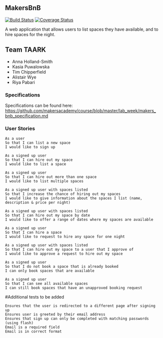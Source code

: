 ## MakersBnB

[![Build Status](https://travis-ci.org/riyapabari/MakersBnB.svg?branch=master)](https://travis-ci.org/riyapabari/MakersBnB) [![Coverage Status](https://coveralls.io/repos/github/riyapabari/MakersBnB/badge.svg?branch=master)](https://coveralls.io/github/riyapabari/MakersBnB?branch=master)

A web application that allows users to list spaces they have available, and to hire spaces for the night.

## Team TAARK
- Anna Holland-Smith
- Kasia Puwalowska
- Tim Chipperfield
- Alistair Wye
- Riya Pabari

### Specifications

Specifications can be found here: https://github.com/makersacademy/course/blob/master/lab_week/makers_bnb_specification.md

### User Stories

```
As a user
So that I can list a new space
I would like to sign up
```
```
As a signed up user
So that I can hire out my space
I would like to list a space
```
```
As a signed up user
So that I can hire out more than one space
I would like to list multiple spaces
```
```
As a signed up user with spaces listed
So that I increase the chance of hiring out my spaces
I would like to give information about the spaces I list (name, description & price per night)
```
```
As a signed up user with spaces listed
So that I can hire out my space by date
I would like to offer a range of dates where my spaces are available
```
```
As a signed up user
So that I can hire a space
I would like to request to hire any space for one night
```
```
As a signed up user with spaces listed
So that I can hire out my space to a user that I approve of
I would like to approve a request to hire out my space
```
```
As a signed up user
So that I do not book a space that is already booked
I can only book spaces that are available
```
```
As a signed up user
So that I can see all available spaces
I can still book spaces that have an unapproved booking request
```

#Additional tests to be added
```
Ensures that the user is redirected to a different page after signing up
Ensures user is greeted by their email address
Ensures that sign up can only be completed with matching passwords (using flash)
Email is a required field
Email is in correct format
```
